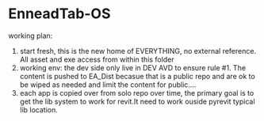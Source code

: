 # EnneadTab-OS

working plan:
1. start fresh, this is the new home of EVERYTHING, no external reference. All asset and exe access from within this folder
2. working env: the dev side only live in DEV AVD to ensure rule #1. The content is pushed to EA_Dist becasue that is a public repo and are ok to be wiped as needed and limit the content for public....
3. each app is copied over from solo repo over time, the primary goal is to get the lib system to work for revit.It need to work ouside pyrevit typical lib location.

